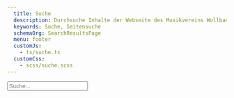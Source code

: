 ```yaml
---
  title: Suche
  description: Durchsuche Inhalte der Webseite des Musikvereins Wollbach 1866 e.V.
  keywords: Suche, Seitensuche
  schemaOrg: SearchResultsPage
  menu: footer
  customJs:
    - ts/suche.ts
  customCss:
    - scss/suche.scss
---
```


<form itemprop="potentialAction" itemscope itemtype="http://schema.org/SearchAction">
  <meta itemprop="target" content="http://www.mv-wollbach.de/search.html?q={query}" />
  <input class="mvw-search-field" itemprop="query-input" placeholder="Suche..." type="search" name="query" />
</form>

<ol class="results">
</ol>
